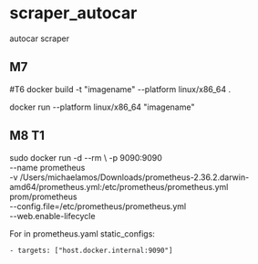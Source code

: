 # scraper_autocar
autocar scraper

## M7 
#T6
  docker build -t "imagename" --platform linux/x86_64 .
  
  docker run --platform linux/x86_64 "imagename"
  
## M8 T1
  sudo docker run -d --rm  \ 
      -p 9090:9090 \
      --name prometheus\
      -v /Users/michaelamos/Downloads/prometheus-2.36.2.darwin-amd64/prometheus.yml:/etc/prometheus/prometheus.yml \
      prom/prometheus \
      --config.file=/etc/prometheus/prometheus.yml \
      --web.enable-lifecycle

  For in prometheus.yaml
  static_configs:
  
    - targets: ["host.docker.internal:9090"]
